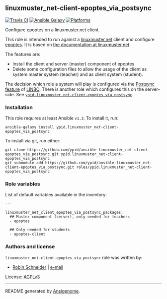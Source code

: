 ## linuxmuster_net-client-epoptes_via_postsync

[![Travis CI](http://img.shields.io/travis/ypid/ansible-linuxmuster_net-client-epoptes_via_postsync.svg?style=flat)](http://travis-ci.org/ypid/ansible-linuxmuster_net-client-epoptes_via_postsync)
[![Ansible Galaxy](http://img.shields.io/badge/galaxy-ypid.linuxmuster_net–client–epoptes_via_postsync-660198.svg?style=flat)](https://galaxy.ansible.com/list#/roles/4114)
[![Platforms](http://img.shields.io/badge/platforms-debian%20/%20linuxmint%20/%20ubuntu-lightgrey.svg?style=flat)](#)


Configure epoptes on a linuxmuster.net client.

This role is intended to run against a [linuxmuster.net](https://linuxmuster.net) client and configure [epoptes](http://www.epoptes.org/).
It is based on [the documentation at linuxmuster.net](http://www.linuxmuster.net/wiki/anwenderwiki:linuxclient:epoptes).

The features are:

* Install the client and server (master) component of epoptes.
* Delete some configuration files to allow the usage of the client as system master system (teacher) and as client system (student).

The decision which role a system will play is configured via the [Postsync feature](http://www.linuxmuster.net/wiki/anwenderwiki:linbo:postsync_scripte:start) of [LINBO](https://de.wikipedia.org/wiki/LINBO).
There is another role which configures this on the server-side. See [`ypid.linuxmuster_net-client-epoptes_via_postsync`](https://galaxy.ansible.com/list#/roles/4113).

### Installation

This role requires at least Ansible `v1.3`. To install it, run:

    ansible-galaxy install ypid.linuxmuster_net-client-epoptes_via_postsync

To install via git, run either:

    git clone https://github.com/ypid/ansible-linuxmuster_net-client-epoptes_via_postsync.git ypid.linuxmuster_net-client-epoptes_via_postsync
    git submodule add https://github.com/ypid/ansible-linuxmuster_net-client-epoptes_via_postsync.git roles/ypid.linuxmuster_net-client-epoptes_via_postsync




### Role variables

List of default variables available in the inventory:

    ---
    
    linuxmuster_net_client_epoptes_via_postsync_packages:
      ## Master component (server), only needed for teachers
      - epoptes
    
      ## Only needed for students
      - epoptes-client




### Authors and license

`linuxmuster_net-client-epoptes_via_postsync` role was written by:

- [Robin Schneider](https://github.com/ypid) | [e-mail](mailto:ypid@riseup.net)

License: [AGPLv3](https://tldrlegal.com/license/gnu-affero-general-public-license-v3-%28agpl-3.0%29)

***

README generated by [Ansigenome](https://github.com/nickjj/ansigenome/).
